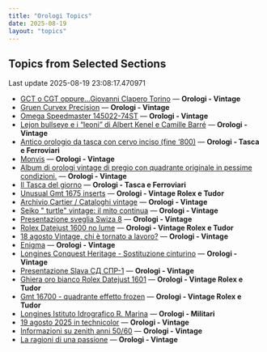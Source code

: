 ```yaml
---
title: "Orologi Topics"
date: 2025-08-19
layout: "topics"
---
```


## Topics from Selected Sections

Last update 2025-08-19 23:08:17.470971

- [GCT o CGT oppure...Giovanni Clapero Torino](https://orologi.forumfree.it/?t=80344475) — **Orologi - Vintage**
- [Gruen Curvex Precision](https://orologi.forumfree.it/?t=80793433) — **Orologi - Vintage**
- [Omega Speedmaster 145022-74ST](https://orologi.forumfree.it/?t=80787783) — **Orologi - Vintage**
- [Lejon bullseye e i “leoni” di Albert Kenel e Camille Barré](https://orologi.forumfree.it/?t=80791068) — **Orologi - Vintage**
- [Antico orologio da tasca con cervo inciso (fine ‘800)](https://orologi.forumfree.it/?t=80792793) — **Orologi - Tasca e Ferroviari**
- [Monvis](https://orologi.forumfree.it/?t=80793461) — **Orologi - Vintage**
- [Album di orologi vintage di pregio con quadrante originale  in pessime condizioni.](https://orologi.forumfree.it/?t=79944873) — **Orologi - Vintage**
- [Il Tasca del giorno](https://orologi.forumfree.it/?t=80702163) — **Orologi - Tasca e Ferroviari**
- [Unusual Gmt 1675 inserts](https://orologi.forumfree.it/?t=80792103) — **Orologi - Vintage Rolex e Tudor**
- [Archivio Cartier / Cataloghi vintage](https://orologi.forumfree.it/?t=80789290) — **Orologi - Vintage**
- [Seiko " turtle" vintage: il mito continua](https://orologi.forumfree.it/?t=80781201) — **Orologi - Vintage**
- [Presentazione sveglia Swiza 8](https://orologi.forumfree.it/?t=80426487) — **Orologi - Vintage**
- [Rolex Datejust 1600 no lume](https://orologi.forumfree.it/?t=80792083) — **Orologi - Vintage Rolex e Tudor**
- [18 agosto Vintage, chi è tornato a lavoro?](https://orologi.forumfree.it/?t=80792957) — **Orologi - Vintage**
- [Enigma](https://orologi.forumfree.it/?t=80793781) — **Orologi - Vintage**
- [Longines Conquest Heritage - Sostituzione cinturino](https://orologi.forumfree.it/?t=80791165) — **Orologi - Vintage**
- [Presentazione Slava СД СПР-1](https://orologi.forumfree.it/?t=80794351) — **Orologi - Vintage**
- [Ghiera oro bianco Rolex Datejust 1601](https://orologi.forumfree.it/?t=80791944) — **Orologi - Vintage Rolex e Tudor**
- [Gmt 16700 - quadrante effetto frozen](https://orologi.forumfree.it/?t=80793987) — **Orologi - Vintage Rolex e Tudor**
- [Longines Istituto Idrografico R. Marina](https://orologi.forumfree.it/?t=80763716) — **Orologi - Militari**
- [19 agosto 2025 in technicolor](https://orologi.forumfree.it/?t=80793803) — **Orologi - Vintage**
- [Informazioni su zenith anni 50/60](https://orologi.forumfree.it/?t=80793553) — **Orologi - Vintage**
- [La ragioni di una passione](https://orologi.forumfree.it/?t=80791739) — **Orologi - Vintage**
